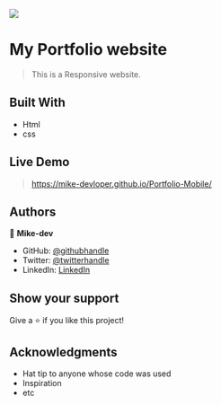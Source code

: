 ![](https://img.shields.io/badge/Microverse-blueviolet)

# My Portfolio website

> This is a Responsive website.


## Built With

- Html
- css

## Live Demo 

> https://mike-devloper.github.io/Portfolio-Mobile/

## Authors

👤 **Mike-dev**

- GitHub: [@githubhandle](https://github.com/Mike-dev)
- Twitter: [@twitterhandle](https://twitter.com/OguntayoMicheal)
- LinkedIn: [LinkedIn](https://linkedin.com/in/linkedinhandle)


## Show your support

Give a ⭐️ if you like this project!

## Acknowledgments

- Hat tip to anyone whose code was used
- Inspiration
- etc


